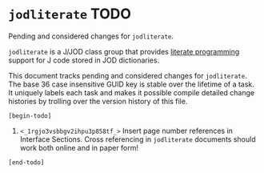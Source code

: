 
`jodliterate` TODO
==================

Pending and considered changes for `jodliterate`.

`jodliterate` is a J/JOD class group that provides
[literate programming](http://literateprogramming.com/index.html) support
for J code stored in JOD dictionaries.

This document tracks pending and considered changes for `jodliterate`.
The base 36 case insensitive GUID key is stable over the lifetime of a task. It uniquely
labels each task and makes it possible compile detailed change histories
by trolling over the version history of this file.

`[begin-todo]`

1. `<_1rgjo3vsbbgv2ihpu3p858tf_>` Insert page number references in Interface Sections. Cross referencing in
   `jodliterate` documents should work both online and in paper form!

`[end-todo]`
